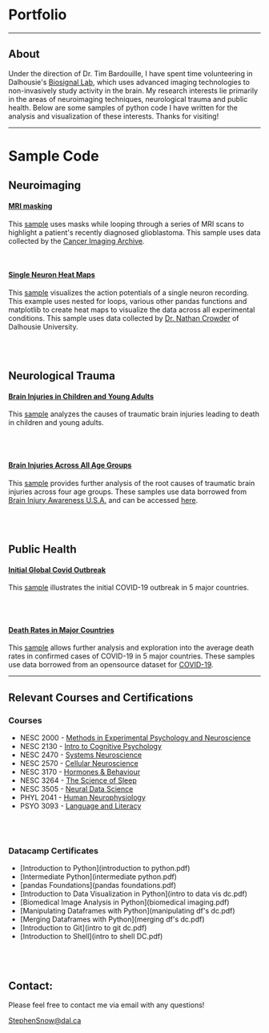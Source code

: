 # Portfolio

--- 

## About
Under the direction of Dr. Tim Bardouille, I have spent time volunteering in Dalhousie's [Biosignal Lab](https://www.dal.ca/sites/biosignal-lab.html), which uses advanced imaging technologies to non-invasively study activity in the brain. My research interests lie primarily in the areas of neuroimaging techniques, neurological trauma and public health. Below are some samples of python code I have written for the analysis and visualization of these interests. Thanks for visiting!

---

# Sample Code

## Neuroimaging

#### [MRI masking](Demo-6final.htm)

This [sample](Demo-6final.htm) uses masks while looping through a series of MRI scans to highlight a patient's recently diagnosed glioblastoma. This sample uses data collected by the [Cancer Imaging Archive](https://wiki.cancerimagingarchive.net/display/Public/Brain-Tumor-Progression).

<br> 

#### [Single Neuron Heat Maps](Assign_4_portfin.htm)

This [sample](Assign_4_portfin.htm) visualizes the action potentials of a single neuron recording. This example uses nested for loops, various other pandas functions and matplotlib to create heat maps to visualize the data across all experimental conditions. This sample uses data collected by [Dr. Nathan Crowder](https://www.dal.ca/faculty/science/psychology_neuroscience/faculty-staff/our-faculty/nathan-crowder.html) of Dalhousie University.


<br> <br>

## Neurological Trauma

#### [Brain Injuries in Children and Young Adults](pie_f.htm)
This [sample](pie_f.htm) analyzes the causes of traumatic brain injuries leading to death in children and young adults. 

<br> <br>

#### [Brain Injuries Across All Age Groups](bar_f.htm)
This [sample](bar_f.htm) provides further analysis of the root causes of traumatic brain injuries across four age groups. These samples use data borrowed from [Brain Injury Awareness U.S.A.](https://www.biausa.org/public-affairs/public-awareness/brain-injury-awareness) and can be accessed [here](https://www.kaggle.com/jessemostipak/traumatic-brain-injury-tbi).

<br> <br>

## Public Health

#### [Initial Global Covid Outbreak](COVID-time-fin.htm)
This [sample](COVID-time-fin.htm) illustrates the initial COVID-19 outbreak in 5 major countries. 

<br> <br>

#### [Death Rates in Major Countries](Covid2-fin.html)
This [sample](Covid2-fin.html) allows further analysis and exploration into the average death rates in confirmed cases of COVID-19 in 5 major countries. These samples use data borrowed from an opensource dataset for [COVID-19](https://www.kaggle.com/ashudata/covid19dataset).  


---
   

## Relevant Courses and Certifications

### Courses
* NESC 2000 - [Methods in Experimental Psychology and Neuroscience](https://academiccalendar.dal.ca/Catalog/ViewCatalog.aspx?pageid=viewcatalog&entitytype=CID&entitycode=NESC+2000)
* NESC 2130 - [Intro to Cognitive Psychology](https://academiccalendar.dal.ca/Catalog/ViewCatalog.aspx?pageid=viewcatalog&entitytype=CID&entitycode=NESC+2130) 
* NESC 2470 - [Systems Neuroscience](https://academiccalendar.dal.ca/Catalog/ViewCatalog.aspx?pageid=viewcatalog&entitytype=CID&entitycode=NESC+2470)
* NESC 2570 - [Cellular Neuroscience](https://academiccalendar.dal.ca/Catalog/ViewCatalog.aspx?pageid=viewcatalog&entitytype=CID&entitycode=NESC+2570)
* NESC 3170 - [Hormones & Behaviour](https://academiccalendar.dal.ca/Catalog/ViewCatalog.aspx?pageid=viewcatalog&entitytype=CID&entitycode=NESC+3170)
* NESC 3264 - [The Science of Sleep](https://academiccalendar.dal.ca/Catalog/ViewCatalog.aspx?pageid=viewcatalog&entitytype=CID&entitycode=NESC+3264)
* NESC 3505 - [Neural Data Science](https://academiccalendar.dal.ca/Catalog/ViewCatalog.aspx?pageid=viewcatalog&entitytype=CID&entitycode=NESC+3505)
* PHYL 2041 -  [Human Neurophysiology](https://academiccalendar.dal.ca/Catalog/ViewCatalog.aspx?pageid=viewcatalog&entitytype=CID&entitycode=PHYL+2041)
* PSYO 3093 - [Language and Literacy](https://academiccalendar.dal.ca/Catalog/ViewCatalog.aspx?pageid=viewcatalog&entitytype=CID&entitycode=PSYO+3093)

<br> <br>

### Datacamp Certificates
* [Introduction to Python](introduction to python.pdf)
* [Intermediate Python](intermediate python.pdf)
* [pandas Foundations](pandas foundations.pdf)
* [Introduction to Data Visualization in Python](intro to data vis dc.pdf)
* [Biomedical Image Analysis in Python](biomedical imaging.pdf)
* [Manipulating Dataframes with Python](manipulating df's dc.pdf)
* [Merging Dataframes with Python](merging df's dc.pdf)
* [Introduction to Git](intro to git dc.pdf)
* [Introduction to Shell](intro to shell DC.pdf)

<br> <br>
    
## Contact:
Please feel free to contact me via email with any questions!

[StephenSnow@dal.ca](mailto:stephensnow@dal.ca)


